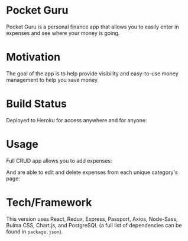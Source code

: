 
# Pocket Guru

Pocket Guru is a personal finance app that allows you to easily enter in expenses and see where your money is going. 

# Motivation
The goal of the app is to help provide visibility and easy-to-use money management to help you save money.

# Build Status
Deployed to Heroku for access anywhere and for anyone:

# Usage 
Full CRUD app allows you to add expenses:

And are able to edit and delete expenses from each unique category's page:

# Tech/Framework 
This version uses React, Redux, Express, Passport, Axios, Node-Sass, Bulma CSS, Chart.js, and PostgreSQL (a full list of dependencies can be found in `package.json`).


